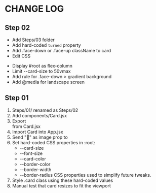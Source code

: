 # CHANGE LOG

## Step 02

* Add Steps/03 folder
* Add hard-coded `turned` property
* Add .face-down or .face-up className to card
* Edit CSS
+ Display #root as flex-column
+ Limit --card-size to 50vmax
+ Add rule for .face-down > gradient background
+ Add @media for landscape screen

## Step 01

1. Steps/01/ renamed as Steps/02
2. Add components/Card.jsx
3. Export <div className="card"> from Card.jsx
4. Import Card into App.jsx
5. Send "🍒" as image prop to <Card />
6. Set hard-coded CSS properties in :root:
   * --card-size
   * --font-size
   * --card-color
   * --border-color
   * --border-width
   * --border-radius
   CSS properties used to simplify future tweaks.
7. Style .card class using these hard-coded values
8. Manual test that card resizes to fit the viewport